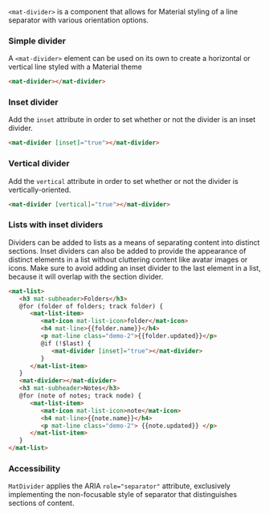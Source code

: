 `<mat-divider>` is a component that allows for Material styling of a line separator with various orientation options.

<!-- example(divider-overview) -->


### Simple divider

A `<mat-divider>` element can be used on its own to create a horizontal or vertical line styled with a Material theme

```html
<mat-divider></mat-divider>
```

### Inset divider

Add the `inset` attribute in order to set whether or not the divider is an inset divider.

```html
<mat-divider [inset]="true"></mat-divider>
```

### Vertical divider

Add the `vertical` attribute in order to set whether or not the divider is vertically-oriented.

```html
<mat-divider [vertical]="true"></mat-divider>
```


### Lists with inset dividers

Dividers can be added to lists as a means of separating content into distinct sections.
Inset dividers can also be added to provide the appearance of distinct elements in a list without cluttering content
like avatar images or icons. Make sure to avoid adding an inset divider to the last element
in a list, because it will overlap with the section divider.

```html
<mat-list>
   <h3 mat-subheader>Folders</h3>
   @for (folder of folders; track folder) {
      <mat-list-item>
         <mat-icon mat-list-icon>folder</mat-icon>
         <h4 mat-line>{{folder.name}}</h4>
         <p mat-line class="demo-2">{{folder.updated}}</p>
         @if (!$last) {
            <mat-divider [inset]="true"></mat-divider>
         }
      </mat-list-item>
   }
   <mat-divider></mat-divider>
   <h3 mat-subheader>Notes</h3>
   @for (note of notes; track node) {
      <mat-list-item>
         <mat-icon mat-list-icon>note</mat-icon>
         <h4 mat-line>{{note.name}}</h4>
         <p mat-line class="demo-2"> {{note.updated}} </p>
      </mat-list-item>
   }
</mat-list>
```

### Accessibility

`MatDivider` applies the ARIA `role="separator"` attribute, exclusively implementing the
non-focusable style of separator that distinguishes sections of content.
